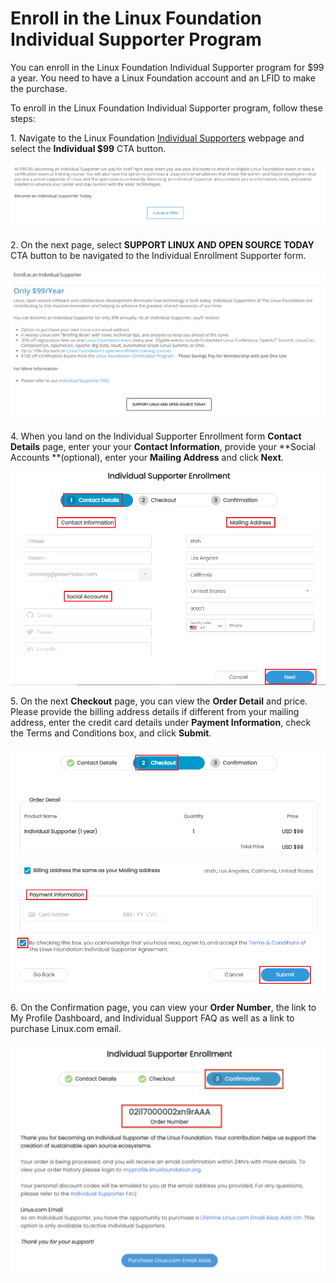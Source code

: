 # Enroll in the Linux Foundation Individual Supporter Program

You can enroll in the Linux Foundation Individual Supporter program for $99 a year. You need to have a Linux Foundation account and an LFID to make the purchase.  

To enroll in the Linux Foundation Individual Supporter program, follow these steps:

1\. Navigate to the Linux Foundation [Individual Supporters](https://www.linuxfoundation.org/about/individual-supporters/) webpage and select the **Individual $99** CTA button. 

![](<../.gitbook/assets/Individual Supporter WP CTA Button.png>)

2\. On the next page,  select **SUPPORT LINUX AND OPEN SOURCE TODAY** CTA button to be navigated to the Individual Enrollment Supporter form. 

![](<../.gitbook/assets/Individual Supporter.png>)

4\. When you land on the Individual Supporter Enrollment form **Contact Details** page, enter your your **Contact Information**, provide your **Social Accounts **(optional), enter your **Mailing Address** and click **Next**. 

![Contact Details](<../.gitbook/assets/Indidual_Program (1).png>)

5\. On the next **Checkout** page, you can view the **Order Detail** and price. Please provide the billing address details if different from your mailing address, enter the credit card details under **Payment Information**, check the Terms and Conditions box, and click **Submit**. 

![Checkout](../.gitbook/assets/Checkout1.png)

6\. On the Confirmation page, you can view your **Order Number**, the link to My Profile Dashboard,  and Individual Support FAQ as well as a link to purchase Linux.com email. 

![](<../.gitbook/assets/Individual Supporter Confirmation .png>)

